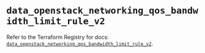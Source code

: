 # `data_openstack_networking_qos_bandwidth_limit_rule_v2`

Refer to the Terraform Registry for docs: [`data_openstack_networking_qos_bandwidth_limit_rule_v2`](https://registry.terraform.io/providers/terraform-provider-openstack/openstack/1.54.1/docs/data-sources/networking_qos_bandwidth_limit_rule_v2).
